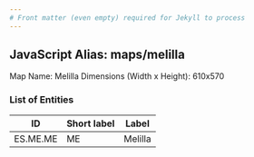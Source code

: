 ```yaml
---
# Front matter (even empty) required for Jekyll to process
---
```


## JavaScript Alias: maps/melilla

Map Name: Melilla
Dimensions (Width x Height): 610x570





### List of Entities

ID | Short label | Label
---|---|---|
ES.ME.ME | ME | Melilla